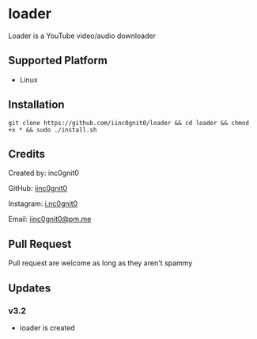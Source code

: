 # loader

Loader is a YouTube video/audio downloader

## Supported Platform

- Linux

## Installation

`git clone https://github.com/iinc0gnit0/loader && cd loader && chmod +x * && sudo ./install.sh`

## Credits

Created by: inc0gnit0

GitHub: [iinc0gnit0](https://github.com/iinc0gnit0)

Instagram: [i.nc0gnit0](https://instagram.com/i.nc0gnit0)

Email: iinc0gnit0@pm.me

## Pull Request

Pull request are welcome as long as they aren't spammy

## Updates

### v3.2

- loader is created
